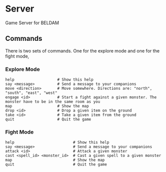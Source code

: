 # Server

Game Server for BELDAM

## Commands

There is two sets of commands. One for the explore mode and one for the fight mode,

### Explore Mode

```
help                   # Show this help
say <message>          # Send a message to your companions
move <direction>       # Move somewhere. Directions are: "north", "south", "east", "west"
engage <id>            # Start a fight against a given monster. The monster have to be in the same room as you
map                    # Show the map
drop <id>              # Drop a given item on the ground
take <id>              # Take a given item from the ground
quit                   # Quit the game
```

### Fight Mode

```
help                          # Show this help
say <message>                 # Send a message to your companions
attack <id>                   # Attack a given monster
cast <spell_id> <monster_id>  # Cast a given spell to a given monster
map                           # Show the map
quit                          # Quit the game
```
